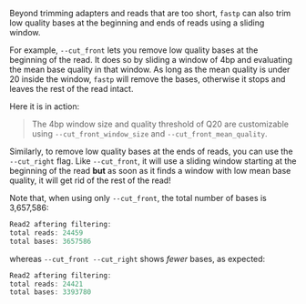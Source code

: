 <script>
import Execute from "$components/Execute.svelte";
</script>

Beyond trimming adapters and reads that are too short, `fastp` can also trim low quality bases at the beginning and ends of reads using a sliding window.

For example, `--cut_front` lets you remove low quality bases at the beginning of the read. It does so by sliding a window of 4bp and evaluating the mean base quality in that window. As long as the mean quality is under 20 inside the window, `fastp` will remove the bases, otherwise it stops and leaves the rest of the read intact.

Here it is in action:

<Execute command="fastp \ --in1 HG004_R1.fastq.gz \ --in2 HG004_R2.fastq.gz \ --cut_front" />

> The 4bp window size and quality threshold of Q20 are customizable using `--cut_front_window_size` and `--cut_front_mean_quality`.

Similarly, to remove low quality bases at the ends of reads, you can use the `--cut_right` flag. Like `--cut_front`, it will use a sliding window starting at the beginning of the read **but** as soon as it finds a window with low mean base quality, it will get rid of the rest of the read!

<Execute command="fastp \ --in1 HG004_R1.fastq.gz \ --in2 HG004_R2.fastq.gz \ --cut_front \ --cut_right" />

Note that, when using only `--cut_front`, the total number of bases is 3,657,586:

```js
Read2 aftering filtering:
total reads: 24459
total bases: 3657586
```

whereas `--cut_front --cut_right` shows _fewer_ bases, as expected:

```js
Read2 aftering filtering:
total reads: 24421
total bases: 3393780
```
